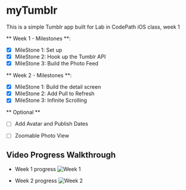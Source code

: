 # myTumblr
This is a simple Tumblr app built for Lab in CodePath iOS class, week 1

** Week 1 - Milestones **:
* [X]  MileStone 1: Set up
* [X]  MileStone 2: Hook up the Tumblr API
* [X]  MileStone 3: Build the Photo Feed

** Week 2 - Milestones **:
* [X]  MileStone 1: Build the detail screen
* [X]  MileStone 2: Add Pull to Refresh
* [X]  MileStone 3: Infinite Scrolling

** Optional **
* [ ] Add Avatar and Publish Dates
* [ ] Zoomable Photo View


## Video Progress Walkthrough
* Week 1 progress
![Week 1](resources/tumblr1.gif)

* Week 2 progress
![Week 2](resources/tumblr2.gif)

